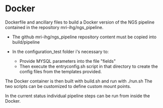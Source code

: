 # Docker

Dockerfile and ancillary files to build a Docker version of the NGS pipeline contained in the repository mri-ihg/ngs_pipeline.

- The github mri-ihg/ngs_pipeline repository content must be copied into build/pipeline
- In the configuration_test folder i's necessary to:

  - Provide MYSQL parameters into the file "fields"
  - Then execute the entryconfig.sh script in that directory to create the config files from the templates provided.

The Docker container is then built with build.sh and run with ./run.sh 
The two scripts can be customized to define custom mount points.

In the current status individual pipeline steps can be run from inside the Docker.



